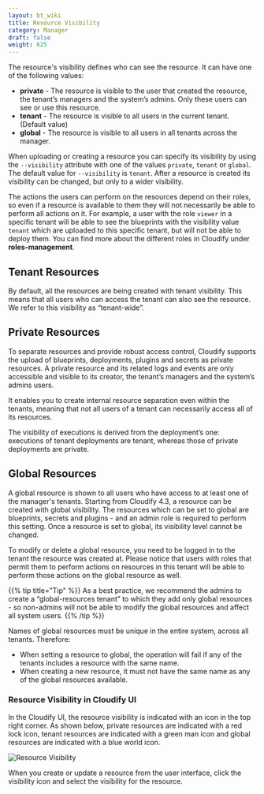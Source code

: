 ```yaml
---
layout: bt_wiki
title: Resource Visibility
category: Manager
draft: false
weight: 625
---
```


The resource's visibility defines who can see the resource. It can have one of the following values:

- **private** - The resource is visible to the user that created the resource, the tenant’s managers and the system’s admins. Only these users can see or use this resource.
- **tenant** - The resource is visible to all users in the current tenant. (Default value)
- **global** - The resource is visible to all users in all tenants across the manager.

When uploading or creating a resource you can specify its visibility by using the `--visibility` attribute with one of the values `private`, `tenant` or `global`.
The default value for `--visibility` is `tenant`.
After a resource is created its visibility can be changed, but only to a wider visibility.

The actions the users can perform on the resources depend on their roles, so even if a resource is available to them they will not necessarily be able to perform all actions on it. For example, a user with the role `viewer` in a specific tenant will be able to see the blueprints with the visibility value `tenant` which are uploaded to this specific tenant, but will not be able to deploy them. You can find more about the different roles in Cloudify under **roles-management**.


## Tenant Resources

By default, all the resources are being created with tenant visibility.
This means that all users who can access the tenant can also see the resource.
We refer to this visibility as “tenant-wide”.


## Private Resources

To separate resources and provide robust access control, Cloudify supports the upload of blueprints, deployments, plugins and secrets as private resources.
A private resource and its related logs and events are only accessible and visible to its creator, the tenant’s managers and the system’s admins users.

It enables you to create internal resource separation even within the tenants, meaning that not all users of a tenant can necessarily access all of its resources.

The visibility of executions is derived from the deployment’s one: executions of tenant deployments are tenant, whereas those of private deployments are private.


## Global Resources

A global resource is shown to all users who have access to at least one of the manager's tenants.
Starting from Cloudify 4.3, a resource can be created with global visibility.
The resources which can be set to global are blueprints, secrets and plugins - and an admin role is required to perform this setting.
Once a resource is set to global, its visibility level cannot be changed.

To modify or delete a global resource, you need to be logged in to the tenant the resource was created at. Please notice that users with roles that permit them to perform actions on resources in this tenant will be able to perform those actions on the global resource as well. 

{{% tip title="Tip" %}}
As a best practice, we recommend the admins to create a “global-resources tenant” to which they add only global resources - so non-admins will not be able to modify the global resources and affect all system users.
{{% /tip %}}    

Names of global resources must be unique in the entire system, across all tenants. Therefore:

- When setting a resource to global, the operation will fail if any of the tenants includes a resource with the same name.
- When creating a new resource, it must not have the same name as any of the global resources available.


### Resource Visibility in Cloudify UI

In the Cloudify UI, the resource visibility is indicated with an icon in the top right corner.
As shown below, private resources are indicated with a red lock icon,
tenant resources are indicated with a green man icon and global resources are indicated with a blue world icon.

![Resource Visibility]( ./images/manager/blueprints_visibility.png )

When you create or update a resource from the user interface, click the visibility icon and select the visibility for the resource.
